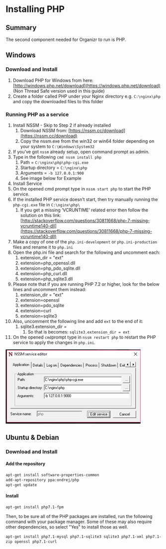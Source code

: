 # Installing PHP

## Summary

The second component needed for Organizr to run is PHP.

## Windows

### Download and Install

1. Download PHP for Windows from here: [http://windows.php.net/download](https://windows.php.net/download) (Non Thread Safe version used in this guide)
2. Create a folder called PHP under your Nginx directory e.g. `C:\nginx\php` and copy the downloaded files to this folder

### Running PHP as a service

1. Install NSSM - Skip to Step 2 if already installed
   1. Download NSSM from: [https://nssm.cc/download](https://nssm.cc/download)
   2. Copy the nssm.exe from the win32 or win64 folder depending on your system to `C:\Windows\System32`
2. If you’ve got `nssm` already setup, open command prompt as admin.
3. Type in the following `cmd nssm install php`
   1. Path = `C:\nginx\php\php-cgi.exe`
   2. Startup directory = `C:\nginx\php`
   3. Arguments = `-b 127.0.0.1:900`
   4. See image below for Example
4. Install Service
5. On the opened cmd prompt type in `nssm start php` to start the PHP service.
6. If the installed PHP service doesn’t start, then try manually running the `php-cgi.exe` file in `C:\nginx\php\`&#x20;
   1. &#x20;If you get a missing ‘VCRUNTIME’ related error then follow the solution on this link: [http://stackoverflow.com/questions/30811668/php-7-missing-vcruntime140-dll](https://stackoverflow.com/questions/30811668/php-7-missing-vcruntime140-dll)
7. Make a copy of one of the `php.ini-development` or `php.ini-production` files and rename it to `php.ini`
8. Open the php.ini file and search for the following and uncomment each:
   1. extension\_dir = "ext"
   2. extension=php\_openssl.dll
   3. extension=php\_pdo\_sqlite.dll
   4. extension=php\_curl.dll
   5. extension=php\_sqlite3.dll
9. Please note that if you are running PHP 7.2 or higher, look for the below lines and uncomment them instead:
   1. extension\_dir = "ext"
   2. extension=openssl
   3. extension=pdo\_sqlite
   4. extension=curl
   5. extension=sqlite3
10. Also, uncomment the following line and add `ext` to the end of it:
    1. sqlite3.extension\_dir =
       1. So that is becomes: `sqlite3.extension_dir = ext`
11. On the opened `cmd`prompt type in `nssm restart php` to restart the PHP service to apply the changes in `php.ini`.

![](<../../.gitbook/assets/image (60).png>)

## Ubuntu & Debian

### Download and Install

#### Add the repository

```
apt-get install software-properties-common
add-apt-repository ppa:ondrej/php
apt-get update
```

#### Install

```
apt-get install php7.1-fpm
```

Then, to be sure all of the PHP packages are installed, run the following command with your package manager. Some of these may also require other dependencies, so select "Yes" to install those as well.

```
apt-get install php7.1-mysql php7.1-sqlite3 sqlite3 php7.1-xml php7.1-zip openssl php7.1-curl
```
